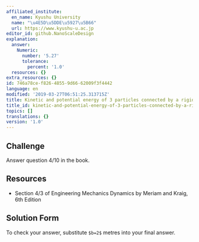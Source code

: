 ```yaml
---
affiliated_institute:
  en_name: Kyushu University
  name: "\u4E5D\u5DDE\u5927\u5B66"
  url: https://www.kyushu-u.ac.jp
editor_id: github.NanoScaleDesign
explanation:
  answer:
    Numeric:
      number: '5.27'
      tolerance:
        percent: '1.0'
  resources: {}
extra_resources: {}
id: 746a78ce-f826-4855-9d66-62009f3f4442
language: en
modified: '2019-03-27T06:51:25.313715Z'
title: Kinetic and potential energy of 3 particles connected by a rigid rod
title_id: kinetic-and-potential-energy-of-3-particles-connected-by-a-rigid-rod
topics: []
translations: {}
version: '1.0'
---
```


## Challenge
Answer question 4/10 in the book.


## Resources
- Section 4/3 of Engineering Mechanics Dynamics by Meriam and Kraig, 6th Edition


## Solution Form
To check your answer, substitute `$b=2$` metres into your final answer.
